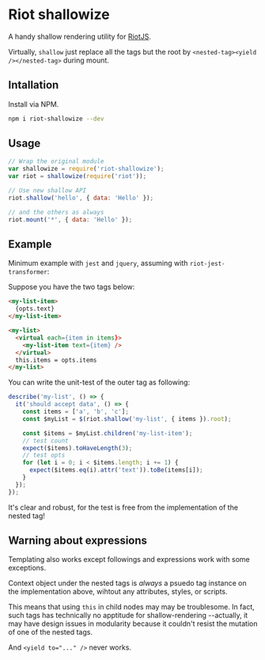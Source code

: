 # Riot shallowize

A handy shallow rendering utility for [RiotJS](http://riotjs.com/).

Virtually, `shallow` just replace all the tags but the root by `<nested-tag><yield /></nested-tag>` during mount.

## Intallation

Install via NPM.

```sh
npm i riot-shallowize --dev
```

## Usage

```js
// Wrap the original module
var shallowize = require('riot-shallowize');
var riot = shallowize(require('riot'));

// Use new shallow API
riot.shallow('hello', { data: 'Hello' });

// and the others as always
riot.mount('*', { data: 'Hello' });
```

## Example

Minimum example with `jest` and `jquery`, assuming with `riot-jest-transformer`:

Suppose you have the two tags below:

```html
<my-list-item>
  {opts.text}
</my-list-item>
```

```html
<my-list>
  <virtual each={item in items}>
    <my-list-item text={item} />
  </virtual>
  this.items = opts.items
</my-list>
```

You can write the unit-test of the outer tag as following:

```js
describe('my-list', () => {
  it('should accept data', () => {
    const items = ['a', 'b', 'c'];
    const $myList = $(riot.shallow('my-list', { items }).root);

    const $items = $myList.children('my-list-item');
    // test count
    expect($items).toHaveLength(3);
    // test opts
    for (let i = 0; i < $items.length; i += 1) {
      expect($items.eq(i).attr('text')).toBe(items[i]);
    }
  });
});
```

It's clear and robust, for the test is free from the implementation of the nested tag!

## Warning about expressions

Templating also works except followings and expressions work with some exceptions.

Context object under the nested tags is _always_ a psuedo tag instance on the implementation above, wihtout any attributes, styles, or scripts.

This means that using `this` in child nodes may may be troublesome.
In fact, such tags has technically no apptitude for shallow-rendering
--actually, it may have design issues in modularity because it couldn't resist the mutation of one of the nested tags.

And `<yield to="..." />` never works.
